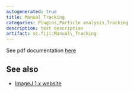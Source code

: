 ```yaml
---
autogenerated: true
title: Manual Tracking
categories: Plugins,Particle analysis,Tracking
description: test description
artifact: sc.fiji:Manual\_Tracking
---
```


 

See pdf documentation [here](/plugins/track/Manual%20Tracking%20plugin.pdf)

See also
--------

-   [ImageJ 1.x website](/ij/plugins/track/track.html)

  
